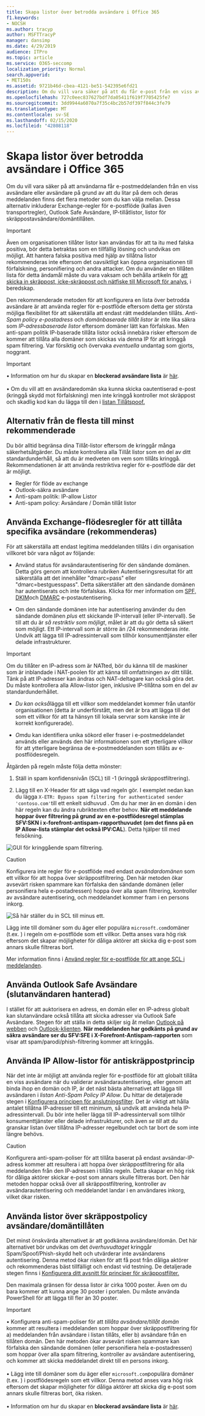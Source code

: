```yaml
---
title: Skapa listor över betrodda avsändare i Office 365
f1.keywords:
- NOCSH
ms.author: tracyp
author: MSFTTracyP
manager: dansimp
ms.date: 4/29/2019
audience: ITPro
ms.topic: article
ms.service: O365-seccomp
localization_priority: Normal
search.appverid:
- MET150s
ms.assetid: 9721b46d-cbea-4121-be51-542395e6fd21
description: Om du vill vara säker på att du får e-post från en viss avsändare, eftersom du litar på dem och deras meddelanden, kan du justera listan över tillåtna filter i en policy för skräppostfilter.
ms.openlocfilehash: 727c0eec837627bdf7da05411f619f7705425fe7
ms.sourcegitcommit: 3dd9944a6070a7f35c4bc2b57df397f844c3fe79
ms.translationtype: MT
ms.contentlocale: sv-SE
ms.lasthandoff: 02/15/2020
ms.locfileid: "42808118"
---
```

# <a name="create-safe-sender-lists-in-office-365"></a>Skapa listor över betrodda avsändare i Office 365

Om du vill vara säker på att användarna får e-postmeddelanden från en viss avsändare eller avsändare på grund av att du litar på dem och deras meddelanden finns det flera metoder som du kan välja mellan. Dessa alternativ inkluderar Exchange-regler för e-postflöde (kallas även transportregler), Outlook Safe Avsändare, IP-tillåtlistor, listor för skräppostavsändare/domäntillåten.

> [!IMPORTANT]
> Även om organisationen tillåter listor kan användas för att ta itu med falska positiva, bör detta betraktas som en tillfällig lösning och undvikas om möjligt. Att hantera falska positiva med hjälp av tillåtna listor rekommenderas inte eftersom det oavsiktligt kan öppna organisationen till förfalskning, personifiering och andra attacker. Om du använder en tillåten lista för detta ändamål måste du vara vaksam och behålla artikeln för [att skicka in skräppost, icke-skräppost och nätfiske till Microsoft för analys](submit-spam-non-spam-and-phishing-scam-messages-to-microsoft-for-analysis.md), i beredskap.

Den rekommenderade metoden för att konfigurera en lista över betrodda avsändare är att använda regler för e-postflöde eftersom detta ger största möjliga flexibilitet för att säkerställa att endast rätt meddelanden tillåts. *Anti-Spam policy e-postadress* och *domänbaserade tillåt listor* är inte lika säkra som *IP-adressbaserade listor* eftersom domäner lätt kan förfalskas. Men anti-spam politik IP-baserade tillåta listor också innebära risker eftersom de kommer att tillåta alla domäner som skickas via denna IP för att kringgå spam filtrering. Var försiktig och övervaka *eventuella* undantag som gjorts, noggrant.

> [!IMPORTANT]
> • Information om hur du skapar en **blockerad avsändare lista** är [här](create-block-sender-lists-in-office-365.md). <br/><br/> • Om du vill att en avsändaredomän ska kunna skicka oautentiserad e-post (kringgå skydd mot förfalskning) men inte kringgå kontroller mot skräppost och skadlig kod kan du lägga till den i [listan Tillåtspoof.](walkthrough-spoof-intelligence-insight.md)

## <a name="options-from-most-to-least-recommended"></a>Alternativ från de flesta till minst rekommenderade

Du bör alltid begränsa dina Tillåt-listor eftersom de kringgår många säkerhetsåtgärder. Du måste kontrollera alla Tillåt listor som en del av ditt standardunderhåll, så att du är medveten om vem som tillåts kringgå. Rekommendationen är att använda restriktiva regler för e-postflöde där det är möjligt.

- Regler för flöde av exchange
- Outlook-säkra avsändare
- Anti-spam politik: IP-allow Listor
- Anti-spam policy: Avsändare / Domän tillåt listor

## <a name="using-exchange-mail-flow-rules-to-allow-specific-senders-recommended"></a>Använda Exchange-flödesregler för att tillåta specifika avsändare (rekommenderas)

För att säkerställa att endast legitima meddelanden tillåts i din organisation villkoret bör vara något av följande:

- Använd status för avsändarautentisering för den sändande domänen. Detta görs genom att kontrollera rubriken Autentiseringsresultat för att säkerställa att det innehåller "dmarc=pass" eller "dmarc=bestguesspass". Detta säkerställer att den sändande domänen har autentiserats och inte förfalskas. Klicka för mer information om [SPF,](set-up-spf-in-office-365-to-help-prevent-spoofing.md) [DKIM](use-dkim-to-validate-outbound-email.md)och [DMARC](use-dmarc-to-validate-email.md) e-postautentisering.

- Om den sändande domänen inte har autentisering använder du den sändande domänen *plus* ett skickande IP-intervall (eller IP-intervall). Se till att du är *så restriktiv som möjligt*, målet är att du gör detta så säkert som möjligt. Ett IP-intervall som är större än /24 rekommenderas *inte.* Undvik att lägga till IP-adressintervall som tillhör konsumenttjänster eller delade infrastrukturer.

> [!IMPORTANT]
> Om du tillåter en IP-adress som är NATted, bör du känna till de maskiner som är inblandade i NAT-poolen för att känna till omfattningen av ditt tillåt. Tänk på att IP-adresser kan ändras och NAT-deltagare kan också göra det. Du måste kontrollera alla Allow-listor igen, inklusive IP-tillåtna som en del av standardunderhållet.

- *Du kan också*lägga till ett villkor som meddelandet kommer från utanför organisationen (detta är underförstått, men det är bra att lägga till det som ett villkor för att ta hänsyn till lokala servrar som kanske inte är korrekt konfigurerade).

- *Om*du kan identifiera unika sökord eller fraser i e-postmeddelandet används eller används den här informationen som ett ytterligare villkor för att ytterligare begränsa de e-postmeddelanden som tillåts av e-postflödesregeln.

Åtgärden på regeln måste följa detta mönster:

1. Ställ in spam konfidensnivån (SCL) till -1 (kringgå skräppostfiltrering).

2. Lägg till en X-Header för att säga vad regeln gör. I exemplet nedan kan du lägga `X-ETR: Bypass spam filtering for authenticated sender 'contoso.com'`till ett enkelt sidhuvud . Om du har mer än en domän i den här regeln kan du ändra rubriktexten efter behov. **När ett meddelande hoppar över filtrering på grund av en e-postflödesregel stämplas SFV:SKN i x-forefront-antispam-rapporthuvudet** **(om det finns på en IP Allow-lista stämplar det också IPV:CAL**). Detta hjälper till med felsökning.

![GUI för kringgående spam filtrering.](../../media/1-AllowList-SkipFilteringFromContoso.png)

> [!CAUTION]
> Konfigurera inte regler för e-postflöde med endast *avsändardomänen* som ett villkor för att hoppa över skräppostfiltrering. Den här metoden ökar avsevärt risken spammare kan förfalska den sändande domänen (eller personifiera hela e-postadressen) hoppa över alla spam filtrering, kontroller av avsändare autentisering, och meddelandet kommer fram i en persons inkorg.

![Så här ställer du in SCL till minus ett.](../../media/2-AllowList-SetsSCLMinus1.png)

Lägg inte till domäner som du äger eller populära `microsoft.com`domäner (t.ex. ) i regeln om e-postflöde som ett villkor. Detta anses vara hög risk eftersom det skapar möjligheter för dåliga aktörer att skicka dig e-post som annars skulle filtreras bort.

Mer information finns i [Använd regler för e-postflöde för att ange SCL i meddelanden](use-mail-flow-rules-to-set-the-spam-confidence-level-scl-in-messages.md).

## <a name="use-outlook-safe-senders-end-user-managed"></a>Använda Outlook Safe Avsändare (slutanvändaren hanterad)

I stället för att auktorisera en adress, en domän eller en IP-adress globalt kan slutanvändare också tillåta att skicka adresser via Outlook Safe Avsändare. Stegen för att ställa in detta skiljer sig åt mellan [Outlook på webben](https://support.office.com/article/48c9f6f7-2309-4f95-9a4d-de987e880e46) och [Outlook-klienten](https://support.office.com/article/5ae3ea8e-cf41-4fa0-b02a-3b96e21de089). **När meddelanden har godkänts på grund av säkra avsändare ser du SFV:SFE i X-Forefront-Antispam-rapporten** som visar att spam/parodi/phish-filtrering kommer att kringgås.

## <a name="use-anti-spam-policy-ip-allow-lists"></a>Använda IP Allow-listor för antiskräppostprincip

När det inte är möjligt att använda regler för e-postflöde för att globalt tillåta en viss avsändare när du validerar avsändarautentisering, eller genom att binda ihop en domän och IP, är det näst bästa alternativet att lägga till avsändaren i *listan Anti-Spam Policy IP Allow*. Du hittar de detaljerade stegen i [Konfigurera principen för anslutningsfilter](configure-the-connection-filter-policy.md). Det är viktigt att hålla antalet tillåtna IP-adresser till ett minimum, så undvik att använda hela IP-adressintervall. Du bör inte heller lägga till IP-adressintervall som tillhör konsumenttjänster eller delade infrastrukturer, och även *se till* att du granskar listan över tillåtna IP-adresser regelbundet och tar bort de som inte längre behövs.

> [!CAUTION]
> Konfigurera anti-spam-poliser för att tillåta baserat på endast avsändar-IP-adress kommer att resultera i att hoppa över skräppostfiltrering för alla meddelanden från den IP-adressen i tillåts regeln. Detta skapar en hög risk för dåliga aktörer skickar e-post som annars skulle filtreras bort. Den här metoden hoppar också över all skräppostfiltrering, kontroller av avsändarautentisering och meddelandet landar i en användares inkorg, vilket ökar risken.

## <a name="use-anti-spam-policy-senderdomain-allow-lists"></a>Använda listor över skräppostpolicy avsändare/domäntillåten

Det minst önskvärda alternativet är att godkänna avsändare/domän. Det här alternativet bör undvikas om det *överhuvudtaget* kringgår Spam/Spoof/Phish-skydd helt och utvärderar inte avsändarens autentisering. Denna metod ökar risken för att få post från dåliga aktörer och rekommenderas bäst tillfälligt och endast vid testning. De detaljerade stegen finns i [Konfigurera ditt avsnitt för principer för skräppostfilter.](configure-your-spam-filter-policies.md)

Den maximala gränsen för dessa listor är cirka 1000 poster. Även om du bara kommer att kunna ange 30 poster i portalen. Du måste använda PowerShell för att lägga till fler än 30 poster.

> [!IMPORTANT]
> • Konfigurera anti-spam-poliser för att *tillåta avsändare/tillåt domän* kommer att resultera i meddelanden som hoppar över skräppostfiltrering för a) meddelanden från avsändare i listan tillåts, eller b) avsändare från en tillåten domän. Den här metoden ökar avsevärt risken spammare kan förfalska den sändande domänen (eller personifiera hela e-postadressen) som hoppar över alla spam filtrering, kontroller av avsändare autentisering, och kommer att skicka meddelandet direkt till en persons inkorg. <br/><br/>• Lägg inte till domäner som du äger eller `microsoft.com`populära domäner (t.ex. ) i postflödesregeln som ett villkor. Denna metod anses vara hög risk eftersom det skapar möjligheter för dåliga aktörer att skicka dig e-post som annars skulle filtreras bort, öka risken. <br/><br/>• Information om hur du skapar en **blockerad avsändare lista** är [här](create-block-sender-lists-in-office-365.md).

